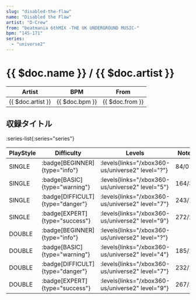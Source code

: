 ```yaml
---
slug: "disabled-the-flaw"
name: "Disabled the Flaw"
artist: "D-Crew"
from: "beatmania 6thMIX -THE UK UNDERGROUND MUSIC-"
bpm: "145-171"
series:
  - "universe2"
---
```


# {{ $doc.name }} / {{ $doc.artist }}

|Artist|BPM|From|
|------|---|----|
|{{ $doc.artist }}|{{ $doc.bpm }}|{{ $doc.from }}|

## 収録タイトル

:series-list{:series="series"}

|PlayStyle|Difficulty|Levels|Notes|Movie|
|---------|----------|------|-----|-----|
|SINGLE| :badge[BEGINNER]{type="info"}| :levels{links="/xbox360-us/universe2" level="?"}|84/0||
|SINGLE| :badge[BASIC]{type="warning"}| :levels{links="/xbox360-us/universe2" level="5"}|164/30||
|SINGLE| :badge[DIFFICULT]{type="danger"}| :levels{links="/xbox360-us/universe2" level="7"}|243/10||
|SINGLE| :badge[EXPERT]{type="success"}| :levels{links="/xbox360-us/universe2" level="9"}|272/23||
|DOUBLE| :badge[BEGINNER]{type="info"}| :levels{links="/xbox360-us/universe2" level="?"}|||
|DOUBLE| :badge[BASIC]{type="warning"}| :levels{links="/xbox360-us/universe2" level="4"}|185/13||
|DOUBLE| :badge[DIFFICULT]{type="danger"}| :levels{links="/xbox360-us/universe2" level="7"}|232/12||
|DOUBLE| :badge[EXPERT]{type="success"}| :levels{links="/xbox360-us/universe2" level="9"}|267/12||
